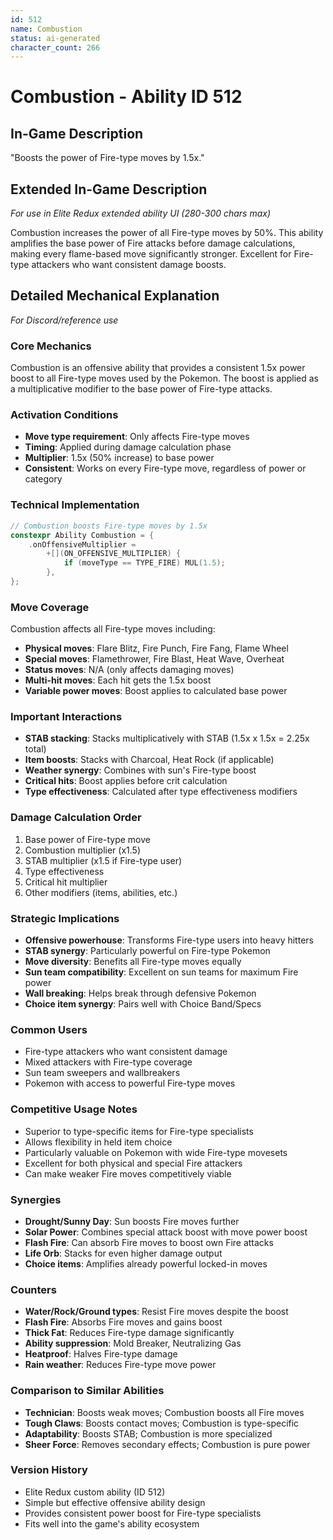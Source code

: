 ```yaml
---
id: 512
name: Combustion
status: ai-generated
character_count: 266
---
```


# Combustion - Ability ID 512

## In-Game Description
"Boosts the power of Fire-type moves by 1.5x."

## Extended In-Game Description
*For use in Elite Redux extended ability UI (280-300 chars max)*

Combustion increases the power of all Fire-type moves by 50%. This ability amplifies the base power of Fire attacks before damage calculations, making every flame-based move significantly stronger. Excellent for Fire-type attackers who want consistent damage boosts.

## Detailed Mechanical Explanation
*For Discord/reference use*

### Core Mechanics
Combustion is an offensive ability that provides a consistent 1.5x power boost to all Fire-type moves used by the Pokemon. The boost is applied as a multiplicative modifier to the base power of Fire-type attacks.

### Activation Conditions
- **Move type requirement**: Only affects Fire-type moves
- **Timing**: Applied during damage calculation phase
- **Multiplier**: 1.5x (50% increase) to base power
- **Consistent**: Works on every Fire-type move, regardless of power or category

### Technical Implementation
```c
// Combustion boosts Fire-type moves by 1.5x
constexpr Ability Combustion = {
    .onOffensiveMultiplier =
        +[](ON_OFFENSIVE_MULTIPLIER) {
            if (moveType == TYPE_FIRE) MUL(1.5);
        },
};
```

### Move Coverage
Combustion affects all Fire-type moves including:
- **Physical moves**: Flare Blitz, Fire Punch, Fire Fang, Flame Wheel
- **Special moves**: Flamethrower, Fire Blast, Heat Wave, Overheat
- **Status moves**: N/A (only affects damaging moves)
- **Multi-hit moves**: Each hit gets the 1.5x boost
- **Variable power moves**: Boost applies to calculated base power

### Important Interactions
- **STAB stacking**: Stacks multiplicatively with STAB (1.5x x 1.5x = 2.25x total)
- **Item boosts**: Stacks with Charcoal, Heat Rock (if applicable)
- **Weather synergy**: Combines with sun's Fire-type boost
- **Critical hits**: Boost applies before crit calculation
- **Type effectiveness**: Calculated after type effectiveness modifiers

### Damage Calculation Order
1. Base power of Fire-type move
2. Combustion multiplier (x1.5)
3. STAB multiplier (x1.5 if Fire-type user)
4. Type effectiveness
5. Critical hit multiplier
6. Other modifiers (items, abilities, etc.)

### Strategic Implications
- **Offensive powerhouse**: Transforms Fire-type users into heavy hitters
- **STAB synergy**: Particularly powerful on Fire-type Pokemon
- **Move diversity**: Benefits all Fire-type moves equally
- **Sun team compatibility**: Excellent on sun teams for maximum Fire power
- **Wall breaking**: Helps break through defensive Pokemon
- **Choice item synergy**: Pairs well with Choice Band/Specs

### Common Users
- Fire-type attackers who want consistent damage
- Mixed attackers with Fire-type coverage
- Sun team sweepers and wallbreakers
- Pokemon with access to powerful Fire-type moves

### Competitive Usage Notes
- Superior to type-specific items for Fire-type specialists
- Allows flexibility in held item choice
- Particularly valuable on Pokemon with wide Fire-type movesets
- Excellent for both physical and special Fire attackers
- Can make weaker Fire moves competitively viable

### Synergies
- **Drought/Sunny Day**: Sun boosts Fire moves further
- **Solar Power**: Combines special attack boost with move power boost
- **Flash Fire**: Can absorb Fire moves to boost own Fire attacks
- **Life Orb**: Stacks for even higher damage output
- **Choice items**: Amplifies already powerful locked-in moves

### Counters
- **Water/Rock/Ground types**: Resist Fire moves despite the boost
- **Flash Fire**: Absorbs Fire moves and gains boost
- **Thick Fat**: Reduces Fire-type damage significantly
- **Ability suppression**: Mold Breaker, Neutralizing Gas
- **Heatproof**: Halves Fire-type damage
- **Rain weather**: Reduces Fire-type move power

### Comparison to Similar Abilities
- **Technician**: Boosts weak moves; Combustion boosts all Fire moves
- **Tough Claws**: Boosts contact moves; Combustion is type-specific
- **Adaptability**: Boosts STAB; Combustion is more specialized
- **Sheer Force**: Removes secondary effects; Combustion is pure power

### Version History
- Elite Redux custom ability (ID 512)
- Simple but effective offensive ability design
- Provides consistent power boost for Fire-type specialists
- Fits well into the game's ability ecosystem